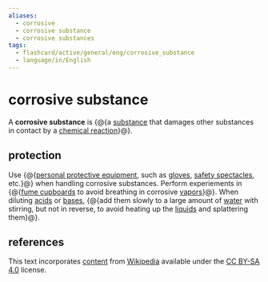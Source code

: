 ```yaml
---
aliases:
  - corrosive
  - corrosive substance
  - corrosive substances
tags:
  - flashcard/active/general/eng/corrosive_substance
  - language/in/English
---
```


# corrosive substance

A __corrosive substance__ is {@{a [substance](chemical%20substance.md) that damages other substances in contact by a [chemical reaction](chemical%20reaction.md)}@}. <!--SR:!2026-06-13,732,250-->

## protection

Use {@{[personal protective equipment](personal%20protective%20equipment.md), such as [gloves](glove.md), [safety spectacles](goggles.md), etc.}@} when handling corrosive substances. Perform experiements in {@{[fume cupboards](fume%20hood.md) to avoid breathing in corrosive [vapors](vapor.md)}@}. When diluting [acids](acid.md) or [bases](base%20(chemistry).md), {@{add them slowly to a large amount of [water](water.md) with stirring, but not in reverse, to avoid heating up the [liquids](liquid.md) and splattering them}@}. <!--SR:!2025-06-16,591,310!2027-09-17,1059,270!2029-02-22,1399,270-->

## references

This text incorporates [content](https://en.wikipedia.org/wiki/corrosive_substance) from [Wikipedia](Wikipedia.md) available under the [CC BY-SA 4.0](https://creativecommons.org/licenses/by-sa/4.0/) license.
